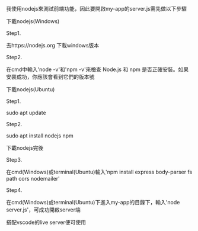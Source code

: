 我使用nodejs來測試前端功能，因此要開啟my-app的server.js需先做以下步驟  

下載nodejs(Windows)  

Step1.  

去https://nodejs.org 下載windows版本  

Step2.  

在cmd中輸入'node -v'和'npm -v'來檢查 Node.js 和 npm 是否正確安裝。如果安裝成功，你應該會看到它們的版本號  

下載nodejs(Ubuntu)  

Step1.  

sudo apt update  

Step2.  

sudo apt install nodejs npm  

下載nodejs完後  

Step3.  

在cmd(Windows)或terminal(Ubuntu)輸入'npm install express body-parser fs path cors nodemailer'  

Step4.  

在cmd(Windows)或terminal(Ubuntu)下進入my-app的目錄下，輸入'node server.js'，可成功開啟server端  

搭配vscode的live server便可使用